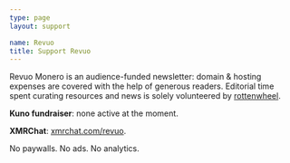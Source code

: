 ```yaml
---
type: page
layout: support

name: Revuo
title: Support Revuo
---
```


Revuo Monero is an audience-funded newsletter: domain & hosting expenses are covered with the help of generous readers. Editorial time spent curating resources and news is solely volunteered by [rottenwheel](https://www.rottenwheel.com/).

**Kuno fundraiser**: none active at the moment.

**XMRChat**: [xmrchat.com/revuo](https://xmrchat.com/revuo).

No paywalls. No ads. No analytics.

